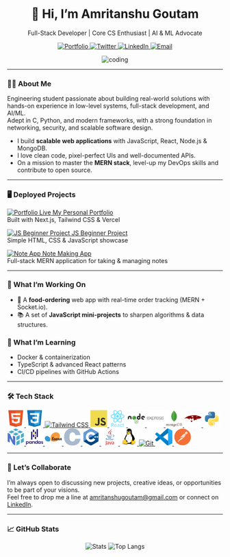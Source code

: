 <h1 align="center">👋 Hi, I’m Amritanshu Goutam</h1>
<p align="center">
  Full-Stack Developer | Core CS Enthusiast | AI &amp; ML Advocate
</p>

<p align="center">
  <a href="https://amritanshuportfolio.vercel.app/" target="_blank">
    <img alt="Portfolio" src="https://img.shields.io/badge/Portfolio-View%20Site-blue?style=flat&logo=vercel" />
  </a>
  <a href="https://x.com/Amritanshutwt" target="_blank">
    <img alt="Twitter" src="https://img.shields.io/badge/Twitter-@Amritanshutwt-1DA1F2?style=flat&logo=twitter" />
  </a>
  <a href="https://www.linkedin.com/in/amritanshu-goutam-015bab248/" target="_blank">
    <img alt="LinkedIn" src="https://img.shields.io/badge/LinkedIn-Amritanshu%20Goutam-0077B5?style=flat&logo=linkedin" />
  </a>
  <a href="mailto:amritanshugoutam@gmail.com">
    <img alt="Email" src="https://img.shields.io/badge/Email-amritanshugoutam@gmail.com-DD0031?style=flat&logo=gmail" />
  </a>
</p>

<p align="center">
  <img width="300" alt="coding" src="https://miro.medium.com/v2/resize:fit:1358/1*gReLR6hZjwyBxHmfLN1AVw.gif" />
</p>

---

### 👨‍💻 About Me
Engineering student passionate about building real-world solutions with hands-on experience in low-level systems, full-stack development, and AI/ML.  
Adept in C, Python, and modern frameworks, with a strong foundation in networking, security, and scalable software design.  

- I build **scalable web applications** with JavaScript, React, Node.js & MongoDB.  
- I love clean code, pixel-perfect UIs and well-documented APIs.  
- On a mission to master the **MERN stack**, level-up my DevOps skills and contribute to open source.

---

### 🖥️ Deployed Projects

<p align="left">
  <a href="https://amritanshuportfolio.vercel.app/" target="_blank">
    <img alt="Portfolio Live" src="https://img.shields.io/badge/Live%20Site-Portfolio-00E676?style=flat&logo=vercel" />
    My Personal Portfolio
  </a>  
  <br />Built with Next.js, Tailwind CSS & Vercel
</p>

<p align="left">
  <a href="https://bhutuklearning.github.io/Js-Beginner-Project/" target="_blank">
    <img alt="JS Beginner Project" src="https://img.shields.io/badge/Live%20Demo-JS%20Beginner%20Project-FF6F00?style=flat&logo=javascript" />
    JS Beginner Project
  </a>  
  <br />Simple HTML, CSS & JavaScript showcase
</p>

<p align="left">
  <a href="https://note-making-app-wgw3.onrender.com/" target="_blank">
    <img alt="Note App" src="https://img.shields.io/badge/Live%20App-Note%20Maker-4169E1?style=flat&logo=node.js" />
    Note Making App
  </a>  
  <br />Full-stack MERN application for taking & managing notes
</p>

---

### 🔭 What I’m Working On
- 🚀 A **food-ordering** web app with real-time order tracking (MERN + Socket.io).  
- 📚 A set of **JavaScript mini-projects** to sharpen algorithms & data structures.  

### 🌱 What I’m Learning
- Docker & containerization  
- TypeScript & advanced React patterns  
- CI/CD pipelines with GitHub Actions  

---

### 🛠️ Tech Stack

<p align="left">
  <!-- Web & JS -->
  <a href="https://developer.mozilla.org/en-US/docs/Web/HTML" target="_blank">
    <img alt="HTML5" src="https://raw.githubusercontent.com/devicons/devicon/master/icons/html5/html5-original.svg" width="40" />
  </a>
  <a href="https://developer.mozilla.org/en-US/docs/Web/CSS" target="_blank">
    <img alt="CSS3" src="https://raw.githubusercontent.com/devicons/devicon/master/icons/css3/css3-original.svg" width="40" />
  </a>
  <a href="https://tailwindcss.com" target="_blank">
    <img alt="Tailwind CSS" src="https://www.vectorlogo.zone/logos/tailwindcss/tailwindcss-icon.svg" width="40" />
  </a>
  <a href="https://developer.mozilla.org/en-US/docs/Web/JavaScript" target="_blank">
    <img alt="JavaScript" src="https://raw.githubusercontent.com/devicons/devicon/master/icons/javascript/javascript-original.svg" width="40" />
  </a>
  <a href="https://reactjs.org" target="_blank">
    <img alt="React" src="https://raw.githubusercontent.com/devicons/devicon/master/icons/react/react-original-wordmark.svg" width="40" />
  </a>
  <a href="https://nodejs.org" target="_blank">
    <img alt="Node.js" src="https://raw.githubusercontent.com/devicons/devicon/master/icons/nodejs/nodejs-original-wordmark.svg" width="40" />
  </a>
  <a href="https://expressjs.com" target="_blank">
    <img alt="Express" src="https://raw.githubusercontent.com/devicons/devicon/master/icons/express/express-original-wordmark.svg" width="40" />
  </a>
  <a href="https://www.mongodb.com" target="_blank">
    <img alt="MongoDB" src="https://raw.githubusercontent.com/devicons/devicon/master/icons/mongodb/mongodb-original-wordmark.svg" width="40" />
  </a>
  <a href="https://mongoosejs.com" target="_blank">
    <img alt="Mongoose" src="https://raw.githubusercontent.com/devicons/devicon/master/icons/mongoose/mongoose-original.svg" width="40" />
  </a>

  <!-- Python & Data Science -->
  <a href="https://www.python.org" target="_blank">
    <img alt="Python" src="https://raw.githubusercontent.com/devicons/devicon/master/icons/python/python-original.svg" width="40" />
  </a>
  <a href="https://numpy.org" target="_blank">
    <img alt="NumPy" src="https://raw.githubusercontent.com/devicons/devicon/master/icons/numpy/numpy-original.svg" width="40" />
  </a>
  <a href="https://pandas.pydata.org" target="_blank">
    <img alt="Pandas" src="https://raw.githubusercontent.com/devicons/devicon/master/icons/pandas/pandas-original-wordmark.svg" width="40" />
  </a>
  <a href="https://scikit-learn.org" target="_blank">
    <img alt="Scikit-learn" src="https://raw.githubusercontent.com/devicons/devicon/master/icons/scikitlearn/scikitlearn-original.svg" width="40" />
  </a>

  <!-- Systems & Languages -->
  <a href="https://en.wikipedia.org/wiki/C_(programming_language)" target="_blank">
    <img alt="C" src="https://raw.githubusercontent.com/devicons/devicon/master/icons/c/c-original.svg" width="40" />
  </a>
  <a href="https://en.wikipedia.org/wiki/C%2B%2B" target="_blank">
    <img alt="C++" src="https://raw.githubusercontent.com/devicons/devicon/master/icons/cplusplus/cplusplus-original.svg" width="40" />
  </a>
  <a href="https://www.oracle.com/java/" target="_blank">
    <img alt="Java" src="https://raw.githubusercontent.com/devicons/devicon/master/icons/java/java-original-wordmark.svg" width="40" />
  </a>
  <a href="https://www.linux.org" target="_blank">
    <img alt="Linux" src="https://raw.githubusercontent.com/devicons/devicon/master/icons/linux/linux-original.svg" width="40" />
  </a>

  <!-- Tools & IDEs -->
  <a href="https://git-scm.com" target="_blank">
    <img alt="Git" src="https://www.vectorlogo.zone/logos/git-scm/git-scm-icon.svg" width="40" />
  </a>
  <a href="https://code.visualstudio.com" target="_blank">
    <img alt="VS Code" src="https://raw.githubusercontent.com/devicons/devicon/master/icons/vscode/vscode-original.svg" width="40" />
  </a>
  <a href="https://www.postman.com" target="_blank">
    <img alt="Postman" src="https://raw.githubusercontent.com/devicons/devicon/master/icons/postman/postman-original.svg" width="40" />
  </a>
</p>

---

### 🤝 Let’s Collaborate
I’m always open to discussing new projects, creative ideas, or opportunities to be part of your visions.  
Feel free to drop me a line at <a href="mailto:amritanshugoutam@gmail.com">amritanshugoutam@gmail.com</a> or connect on <a href="https://www.linkedin.com/in/amritanshu-goutam-015bab248/">LinkedIn</a>.

---

### 📈 GitHub Stats

<p align="center">
  <img alt="Stats" src="https://github-readme-stats.vercel.app/api?username=bhutuklearning&show_icons=true&theme=react" />
  <img alt="Top Langs" src="https://github-readme-stats.vercel.app/api/top-langs/?username=bhutuklearning&layout=compact&theme=react" />
</p>
